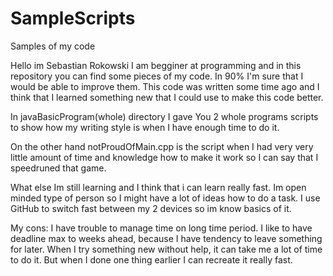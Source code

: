 # SampleScripts
Samples of my code

Hello im Sebastian Rokowski
I am begginer at programming and in this repository you can find some pieces of my code.
In 90% I'm sure that I would be able to improve them. 
This code was written some time ago and I think that I learned something new that I could use to make this code better.

In javaBasicProgram(whole) directory I gave You 2 whole programs scripts to show how my writing style is when I have enough time to do it.

On the other hand notProudOfMain.cpp is the script when I had very very little amount of time and knowledge how to make it work so I can say that I speedruned that game.

What else
Im still learning and I think that i can learn really fast. Im open minded type of person so I might have a lot of ideas how to do a task.
I use GitHub to switch fast between my 2 devices so im know basics of it.

My cons:
I have trouble to manage time on long time period. I like to have deadline max to weeks ahead, because I have tendency to leave something for later.
When I try something new without help, it can take me a lot of time to do it. But when I done one thing earlier I can recreate it really fast.
